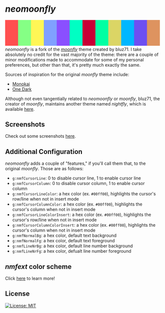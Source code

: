 # _neomoonfly_
![_neomoonfly_](./screenshots/pallete.png)
_neomoonfly_ is a fork of the [_moonfly_](https://github.com/bluz71/vim-moonfly-colors)
theme created by bluz71. I take absolutely no credit for the vast majority of
the theme: there are a couple of minor modifications made to accommodate for
some of my personal preferences, but other than that, it's pretty much exactly
the same.

Sources of inspiration for the original _moonfly_ theme include:

- [Monokai](https://monokai.pro)
- [One Dark](https://github.com/atom/atom/tree/master/packages/one-dark-syntax)

Although not even tangentially related to _neomoonfly_ or _moonfly_, bluz71,
the creator of _moonfly_, maintains another theme named _nightfly_, which is
available [here](https://github.com/bluz71/vim-nightfly-guicolors).

## Screenshots
Check out some screenshots [here](./screenshots/readme.md).

## Additional Configuration
_neomoonfly_ adds a couple of "features," if you'll call them that, to the
original _moonfly_. Those are as follows:
- `g:nmfCursorLine`: 0 to disable cursor line, 1 to enable cursor line
- `g:nmfCursorColumn`: 0 to disable cursor column, 1 to enable cursor column
- `g:nmfCursorLineColor`: a hex color (ex. `#00ff00`), highlights the
  cursor's row/line when not in insert mode
- `g:nmfCursorColumnColor`: a hex color (ex. `#00ff00`), highlights the
  cursor's column when not in insert mode
- `g:nmfCursorLineColorInsert`: a hex color (ex. `#00ff00`),
  highlights the cursor's row/line when not in insert mode
- `g:nmfCursorColumnColorInsert`: a hex color (ex. `#00ff00`),
  highlights the cursor's column when not in insert mode
- `g:nmfNormalBg`: a hex color, default text background
- `g:nmfNormalFg`: a hex color, default text foreground
- `g:nmfLineNrBg`: a hex color, default line number background
- `g:nmfLineNrFg`: a hex color, defualt line number foreground

## _nmfext_ color scheme
Click [here](./nmfext.md) to learn more!

## License
[![License: MIT](https://img.shields.io/badge/License-MIT-blue.svg)](https://opensource.org/licenses/MIT)
